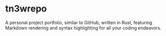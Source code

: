 # tn3wrepo
A personal project portfolio, similar to GitHub, written in Rust, featuring Markdown rendering and syntax highlighting for all your coding endeavors.
